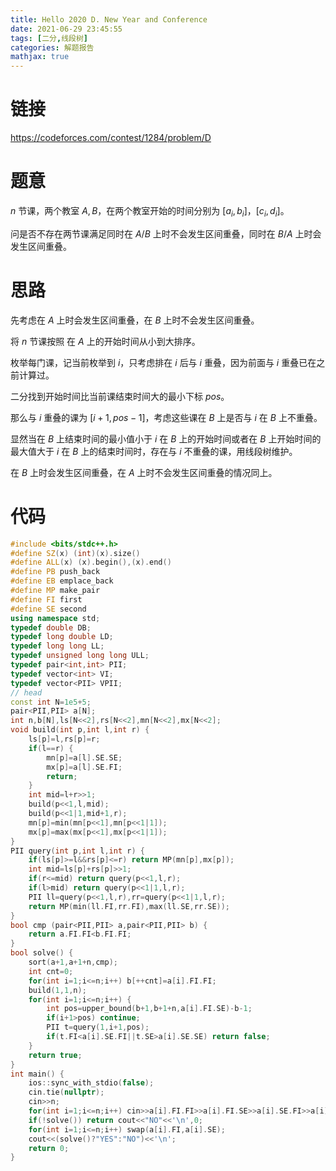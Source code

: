 ```yaml
---
title: Hello 2020 D. New Year and Conference
date: 2021-06-29 23:45:55
tags: [二分,线段树]
categories: 解题报告
mathjax: true
---
```


# 链接

<https://codeforces.com/contest/1284/problem/D>

# 题意

$n$ 节课，两个教室 $A,B$，在两个教室开始的时间分别为 $[a_i,b_i]$，$[c_i,d_i]$。

问是否不存在两节课满足同时在 $A/B$ 上时不会发生区间重叠，同时在 $B/A$ 上时会发生区间重叠。

<!--more-->

# 思路

先考虑在 $A$ 上时会发生区间重叠，在 $B$ 上时不会发生区间重叠。

将 $n$ 节课按照 在 $A$ 上的开始时间从小到大排序。

枚举每门课，记当前枚举到 $i$，只考虑排在 $i$ 后与 $i$ 重叠，因为前面与 $i$ 重叠已在之前计算过。

二分找到开始时间比当前课结束时间大的最小下标 $pos$。

那么与 $i$ 重叠的课为 $[i+1,pos-1]$，考虑这些课在 $B$ 上是否与 $i$ 在 $B$ 上不重叠。

显然当在 $B$ 上结束时间的最小值小于 $i$ 在 $B$ 上的开始时间或者在 $B$ 上开始时间的最大值大于 $i$ 在 $B$ 上的结束时间时，存在与 $i$ 不重叠的课，用线段树维护。

在 $B$ 上时会发生区间重叠，在 $A$ 上时不会发生区间重叠的情况同上。

# 代码

```cpp
#include <bits/stdc++.h>
#define SZ(x) (int)(x).size()
#define ALL(x) (x).begin(),(x).end()
#define PB push_back
#define EB emplace_back
#define MP make_pair
#define FI first
#define SE second
using namespace std;
typedef double DB;
typedef long double LD;
typedef long long LL;
typedef unsigned long long ULL;
typedef pair<int,int> PII;
typedef vector<int> VI;
typedef vector<PII> VPII;
// head
const int N=1e5+5;
pair<PII,PII> a[N];
int n,b[N],ls[N<<2],rs[N<<2],mn[N<<2],mx[N<<2];
void build(int p,int l,int r) {
    ls[p]=l,rs[p]=r;
    if(l==r) {
        mn[p]=a[l].SE.SE;
        mx[p]=a[l].SE.FI;
        return;
    }
    int mid=l+r>>1;
    build(p<<1,l,mid);
    build(p<<1|1,mid+1,r);
    mn[p]=min(mn[p<<1],mn[p<<1|1]);
    mx[p]=max(mx[p<<1],mx[p<<1|1]);
}
PII query(int p,int l,int r) {
    if(ls[p]>=l&&rs[p]<=r) return MP(mn[p],mx[p]);
    int mid=ls[p]+rs[p]>>1;
    if(r<=mid) return query(p<<1,l,r);
    if(l>mid) return query(p<<1|1,l,r);
    PII ll=query(p<<1,l,r),rr=query(p<<1|1,l,r);
    return MP(min(ll.FI,rr.FI),max(ll.SE,rr.SE));
}
bool cmp (pair<PII,PII> a,pair<PII,PII> b) {
    return a.FI.FI<b.FI.FI;
}
bool solve() {
    sort(a+1,a+1+n,cmp);
    int cnt=0;
    for(int i=1;i<=n;i++) b[++cnt]=a[i].FI.FI;
    build(1,1,n);
    for(int i=1;i<=n;i++) {
        int pos=upper_bound(b+1,b+1+n,a[i].FI.SE)-b-1;
        if(i+1>pos) continue;
        PII t=query(1,i+1,pos);
        if(t.FI<a[i].SE.FI||t.SE>a[i].SE.SE) return false;
    }
    return true;
}
int main() {
    ios::sync_with_stdio(false);
    cin.tie(nullptr);
    cin>>n;
    for(int i=1;i<=n;i++) cin>>a[i].FI.FI>>a[i].FI.SE>>a[i].SE.FI>>a[i].SE.SE;
    if(!solve()) return cout<<"NO"<<'\n',0;
    for(int i=1;i<=n;i++) swap(a[i].FI,a[i].SE);
    cout<<(solve()?"YES":"NO")<<'\n';
    return 0;
}
```